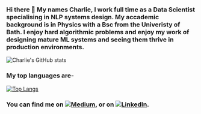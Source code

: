 ### Hi there 👋 My names Charlie, I work full time as a Data Scientist specialising in NLP systems design. My accademic background is in Physics with a Bsc from the Univeristy of Bath. I enjoy hard algorithmic problems and enjoy my work of designing mature ML systems and seeing them thrive in production environments. 

![Charlie's GitHub stats](https://github-readme-stats.vercel.app/api?username=cm2435&show_icons=true&theme=radical&hide=prs,contribs&count_private=true)

### My top languages are-
[![Top Langs](https://github-readme-stats.vercel.app/api/top-langs/?username=cm2435&layout=compact&langs_count=4)](https://github.com/anuraghazra/github-readme-stats)



<!-- Actual text -->

### You can find me on [![Medium][1.2]][1], or on [![LinkedIn][2.2]][2].

<!-- Icons -->

[1.2]: http://i.imgur.com/wWzX9uB.png (twitter icon without padding)
[2.2]: https://raw.githubusercontent.com/MartinHeinz/MartinHeinz/master/linkedin-3-16.png (LinkedIn icon without padding)

<!-- Links to your social media accounts -->

[1]: https://charlie-masters.medium.com/
[2]: https://www.linkedin.com/in/charlie-masters-a55269166/

<!--
**cm2435/cm2435** is a ✨ _special_ ✨ repository because its `README.md` (this file) appears on your GitHub profile.

Here are some ideas to get you started:

- 🔭 I’m currently working on ...
- 🌱 I’m currently learning ...
- 👯 I’m looking to collaborate on ...
- 🤔 I’m looking for help with ...
- 💬 Ask me about ...
- 📫 How to reach me: ...
- 😄 Pronouns: ...
- ⚡ Fun fact: ...
-->
